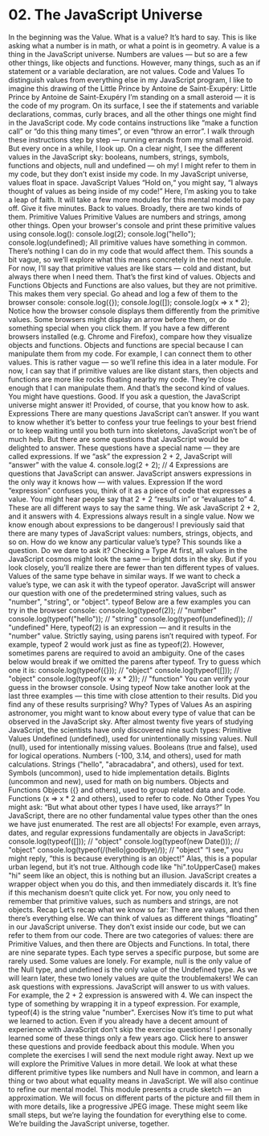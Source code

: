 # 02. The JavaScript Universe

In the beginning was the Value.
What is a value? It’s hard to say.
This is like asking what a number is in math, or what a point is in geometry. A value is a thing in the JavaScript universe.
Numbers are values — but so are a few other things, like objects and functions. However, many things, such as an if statement or a variable declaration, are not values.
Code and Values
To distinguish values from everything else in my JavaScript program, I like to imagine this drawing of the Little Prince by Antoine de Saint-Exupéry:
Little Prince by Antoine de Saint-Exupéry
I’m standing on a small asteroid — it is the code of my program.
On its surface, I see the if statements and variable declarations, commas, curly braces, and all the other things one might find in the JavaScript code.
My code contains instructions like “make a function call” or “do this thing many times”, or even “throw an error”. I walk through these instructions step by step — running errands from my small asteroid.
But every once in a while, I look up.
On a clear night, I see the different values in the JavaScript sky: booleans, numbers, strings, symbols, functions and objects, null and undefined — oh my! I might refer to them in my code, but they don’t exist inside my code.
In my JavaScript universe, values float in space.
JavaScript Values
“Hold on,“ you might say, “I always thought of values as being inside of my code!” Here, I’m asking you to take a leap of faith. It will take a few more modules for this mental model to pay off. Give it five minutes.
Back to values. Broadly, there are two kinds of them.
Primitive Values
Primitive Values are numbers and strings, among other things. Open your browser's console and print these primitive values using console.log():
console.log(2);
console.log("hello");
console.log(undefined);
All primitive values have something in common. There’s nothing I can do in my code that would affect them. This sounds a bit vague, so we’ll explore what this means concretely in the next module. For now, I’ll say that primitive values are like stars — cold and distant, but always there when I need them.
That’s the first kind of values.
Objects and Functions
Objects and Functions are also values, but they are not primitive. This makes them very special. Go ahead and log a few of them to the browser console:
console.log({});
console.log([]);
console.log(x => x * 2);
Notice how the browser console displays them differently from the primitive values. Some browsers might display an arrow before them, or do something special when you click them. If you have a few different browsers installed (e.g. Chrome and Firefox), compare how they visualize objects and functions.
Objects and functions are special because I can manipulate them from my code. For example, I can connect them to other values. This is rather vague — so we’ll refine this idea in a later module. For now, I can say that if primitive values are like distant stars, then objects and functions are more like rocks floating nearby my code. They’re close enough that I can manipulate them.
And that’s the second kind of values.
You might have questions. Good. If you ask a question, the JavaScript universe might answer it! Provided, of course, that you know how to ask.
Expressions
There are many questions JavaScript can’t answer. If you want to know whether it’s better to confess your true feelings to your best friend or to keep waiting until you both turn into skeletons, JavaScript won’t be of much help.
But there are some questions that JavaScript would be delighted to answer. These questions have a special name — they are called expressions.
If we “ask” the expression 2 + 2, JavaScript will “answer” with the value 4.
console.log(2 + 2); // 4
Expressions are questions that JavaScript can answer. JavaScript answers expressions in the only way it knows how — with values.
Expression
If the word “expression” confuses you, think of it as a piece of code that expresses a value. You might hear people say that 2 + 2 “results in” or “evaluates to” 4. These are all different ways to say the same thing.
We ask JavaScript 2 + 2, and it answers with 4. Expressions always result in a single value. Now we know enough about expressions to be dangerous!
I previously said that there are many types of JavaScript values: numbers, strings, objects, and so on. How do we know any particular value’s type?
This sounds like a question. Do we dare to ask it?
Checking a Type
At first, all values in the JavaScript cosmos might look the same — bright dots in the sky. But if you look closely, you’ll realize there are fewer than ten different types of values. Values of the same type behave in similar ways.
If we want to check a value’s type, we can ask it with the typeof operator. JavaScript will answer our question with one of the predetermined string values, such as "number", "string", or "object".
typeof
Below are a few examples you can try in the browser console:
console.log(typeof(2)); // "number"
console.log(typeof("hello")); // "string"
console.log(typeof(undefined)); // "undefined"
Here, typeof(2) is an expression — and it results in the "number" value.
Strictly saying, using parens isn’t required with typeof. For example, typeof 2 would work just as fine as typeof(2). However, sometimes parens are required to avoid an ambiguity. One of the cases below would break if we omitted the parens after typeof. Try to guess which one it is:
console.log(typeof({})); // "object"
console.log(typeof([])); // "object"
console.log(typeof(x => x * 2)); // "function"
You can verify your guess in the browser console.
Using typeof
Now take another look at the last three examples — this time with close attention to their results. Did you find any of these results surprising? Why?
Types of Values
As an aspiring astronomer, you might want to know about every type of value that can be observed in the JavaScript sky. After almost twenty five years of studying JavaScript, the scientists have only discovered nine such types:
Primitive Values
Undefined (undefined), used for unintentionally missing values.
Null (null), used for intentionally missing values.
Booleans (true and false), used for logical operations.
Numbers (-100, 3.14, and others), used for math calculations.
Strings ("hello", "abracadabra", and others), used for text.
Symbols (uncommon), used to hide implementation details.
BigInts (uncommon and new), used for math on big numbers.
Objects and Functions
Objects ({} and others), used to group related data and code.
Functions (x => x * 2 and others), used to refer to code.
No Other Types
You might ask: “But what about other types I have used, like arrays?”
In JavaScript, there are no other fundamental value types other than the ones we have just enumerated. The rest are all objects! For example, even arrays, dates, and regular expressions fundamentally are objects in JavaScript:
console.log(typeof([])); // "object"
console.log(typeof(new Date())); // "object"
console.log(typeof(/(hello|goodbye)/)); // "object"
“I see,” you might reply, “this is because everything is an object!” Alas, this is a popular urban legend, but it’s not true. Although code like "hi".toUpperCase() makes "hi" seem like an object, this is nothing but an illusion. JavaScript creates a wrapper object when you do this, and then immediately discards it.
It’s fine if this mechanism doesn’t quite click yet. For now, you only need to remember that primitive values, such as numbers and strings, are not objects.
Recap
Let’s recap what we know so far:
There are values, and then there’s everything else. We can think of values as different things “floating” in our JavaScript universe. They don’t exist inside our code, but we can refer to them from our code.
There are two categories of values: there are Primitive Values, and then there are Objects and Functions. In total, there are nine separate types. Each type serves a specific purpose, but some are rarely used.
Some values are lonely. For example, null is the only value of the Null type, and undefined is the only value of the Undefined type. As we will learn later, these two lonely values are quite the troublemakers!
We can ask questions with expressions. JavaScript will answer to us with values. For example, the 2 + 2 expression is answered with 4.
We can inspect the type of something by wrapping it in a typeof expression. For example, typeof(4) is the string value "number".
Exercises
Now it’s time to put what we learned to action.
Even if you already have a decent amount of experience with JavaScript don't skip the exercise questions! I personally learned some of these things only a few years ago.
Click here to answer these questions and provide feedback about this module. When you complete the exercises I will send the next module right away.
Next up we will explore the Primitive Values in more detail. We look at what these different primitive types like numbers and Null have in common, and learn a thing or two about what equality means in JavaScript.
We will also continue to refine our mental model. This module presents a crude sketch — an approximation. We will focus on different parts of the picture and fill them in with more details, like a progressive JPEG image.
These might seem like small steps, but we’re laying the foundation for everything else to come. We’re building the JavaScript universe, together.